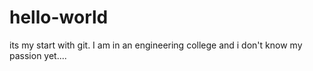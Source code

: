 # hello-world
its my start with git.
I am in an engineering college and i don't know my passion yet....
